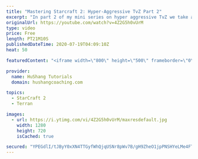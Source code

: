 ```yaml
---
title: "Mastering Starcraft 2: Hyper-Aggressive TvZ Part 2"
excerpt: "In part 2 of my mini series on hyper aggressive TvZ we take a look at some example replays to help you guys out with various scenarios. Hopefully you learn a lot and enjoy the daily!  Mastering Starcraft 2: Hyper-Aggressive TvZ Part 2 #StarCraft2 #Terran #SC2 #guide #starcraft #tvz  Coaching --------------------------------------------------------------------------"
originalUrl: https://youtube.com/watch?v=4Z2G5h0vUrM
type: video
price: Free
length: PT21M10S
publishedDateTime: 2020-07-19T04:09:10Z
heat: 50

featuredContent: "<iframe width=\"800\" height=\"500\" frameborder=\"0\" src=\"https://www.youtube.com/embed/4Z2G5h0vUrM\" allow=\"accelerometer; autoplay; encrypted-media; gyroscope; picture-in-picture\" allowfullscreen></iframe>"

provider:
  name: HuShang Tutorials
  domain: hushangcoaching.com

topics:
  - StarCraft 2
  - Terran

images:
  - url: https://i.ytimg.com/vi/4Z2G5h0vUrM/maxresdefault.jpg
    width: 1280
    height: 720
    isCached: true

secured: "YPEGdlI/tJByY0xXN4TTGyfWhQjqUSNr8pWv7B/gH9ZheO1jpPNSHYeLMe4FT9TL7LRL6A/tvjAIYtVrNeDfEmmc5aj/eTSicwdgKFISAHlQmAtkGrieSU75uBBitWYpJ1c48+3y2loMj6DB+FsvSM5VvwcThsD4NawrcL9xg7WOEsPBNtFN5bNNKi5cey1peAq17s46ZMbNzHSRD4qfnfSmXyJlWBwv8PKCwDnpMqsCYIb00/1PNiSoEKAazcocM89HEiZ2C+77sjPl4jsXpIVUW1TWEQpSS+LsCHRpnAvmT3K+/c7kdsZUNn7mfu38qCGmNUCVWm7G+PoezYRMLPswV5o0iskx11Kn1tXMUQ3IdnQpdNqmiiIkV7tL1ahrI7Rxw/Coyfckt1iPgWyGEy8+VW4IVEzvMGhhcyaQbgw=;Tsw3H/sDysRvb2Hq36wqDw=="
---
```


